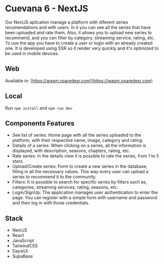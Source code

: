 # Cuevana 6 - NextJS

Our NextJS aplication manage a platform with diferent series recomendations and with users. In it you can see all the series that have been uploaded and rate them. Also, it allows you to upload new series to recommend, and you can filter by category, streaming service, rating, etc. To use the app you have to create a user or login with an already created one. It is developed using SSR so it render very quickly and it's optimized to be used in mobile devices.  

## Web
Available in: [https://wasm.cparedesr.com](https://wasm.cparedesr.com)

## Local
Run `npm install` and `npm run dev`

## Components Features
- See list of series: Home page with all the series uploaded to the platform, with their respective name, image, category and rating.
- Details of a series: When clicking on a series, all the information is displayed, with description, seasons, chapters, rating, etc.
- Rate series: In the details view it is possible to rate the series, from 1 to 5 stars.
- Upload/Create series: Form to create a new series in the database, filling in all the necessary values. This way every user can upload a series to recommend it to the community.
- Filters: It is possible to search for specific series by filters such as, categories, streaming services, rating, seasons, etc.
- Login/SignUp: The application manages user authentication to enter the page. You can register with a simple form with username and password and then log in with those credentials.

## Stack

- NextJS
- React
- JavaScript
- TailwindCSS
- DaysiUI
- SupaBase
